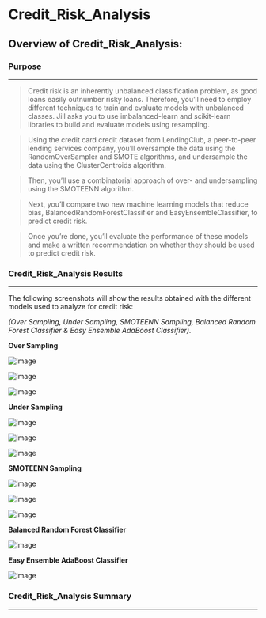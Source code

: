 # Credit_Risk_Analysis

## Overview of Credit_Risk_Analysis:

### Purpose
___
> Credit risk is an inherently unbalanced classification problem, as good loans easily outnumber risky loans. Therefore, you’ll need to employ different techniques to train and evaluate models with unbalanced classes. Jill asks you to use imbalanced-learn and scikit-learn libraries to build and evaluate models using resampling.

> Using the credit card credit dataset from LendingClub, a peer-to-peer lending services company, you’ll oversample the data using the RandomOverSampler and SMOTE algorithms, and undersample the data using the ClusterCentroids algorithm.

> Then, you’ll use a combinatorial approach of over- and undersampling using the SMOTEENN algorithm.

> Next, you’ll compare two new machine learning models that reduce bias, BalancedRandomForestClassifier and EasyEnsembleClassifier, to predict credit risk.

> Once you’re done, you’ll evaluate the performance of these models and make a written recommendation on whether they should be used to predict credit risk.

### Credit_Risk_Analysis Results
___
The following screenshots will show the results obtained with the different models used to analyze for credit risk:

_(Over Sampling, Under Sampling, SMOTEENN Sampling, Balanced Random Forest Classifier & Easy Ensemble AdaBoost Classifier)._

**Over Sampling**

![image](https://user-images.githubusercontent.com/89520192/149999154-89f615f8-f731-450e-9f6a-62c92a1f8d62.png)

![image](https://user-images.githubusercontent.com/89520192/149999249-152b0ff0-61a4-417e-9add-224eb96894fb.png)

![image](https://user-images.githubusercontent.com/89520192/149999306-bf25fab3-1486-465d-85b4-8432bd635915.png)

**Under Sampling**

![image](https://user-images.githubusercontent.com/89520192/149999623-fb292887-015a-43b2-8260-244cd19fb6b7.png)

![image](https://user-images.githubusercontent.com/89520192/149999657-b4797ffe-1801-496e-b932-ff21d54fb8e9.png)

![image](https://user-images.githubusercontent.com/89520192/149999674-c58e6bfd-22e2-483b-8fea-4934223b350b.png)


**SMOTEENN Sampling**

![image](https://user-images.githubusercontent.com/89520192/149999923-70c2eba5-47c4-43e9-be48-69f90baa8039.png)

![image](https://user-images.githubusercontent.com/89520192/149999954-f6f1c74b-0f16-407f-9db6-16ff4ea11fab.png)

![image](https://user-images.githubusercontent.com/89520192/149999994-cafb1e04-eabd-4429-84c7-dc730a886b2c.png)


**Balanced Random Forest Classifier**

![image](https://user-images.githubusercontent.com/89520192/150000214-931e8248-4e7a-42c1-ace1-50dd180fe004.png)

**Easy Ensemble AdaBoost Classifier**

![image](https://user-images.githubusercontent.com/89520192/150000259-301b5869-4d40-41d1-9f16-4953a9ab0bd8.png)

### Credit_Risk_Analysis Summary
___

